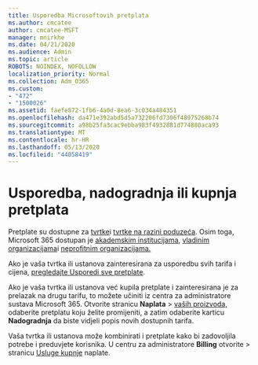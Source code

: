 ```yaml
---
title: Usporedba Microsoftovih pretplata
ms.author: cmcatee
author: cmcatee-MSFT
manager: mnirkhe
ms.date: 04/21/2020
ms.audience: Admin
ms.topic: article
ROBOTS: NOINDEX, NOFOLLOW
localization_priority: Normal
ms.collection: Adm_O365
ms.custom:
- "472"
- "1500026"
ms.assetid: faefe872-1fb6-4a0d-8ea6-3c034a484351
ms.openlocfilehash: da471e392abd5d5a732206fd7306f48975268b74
ms.sourcegitcommit: a98b25fa3cac9ebba983f4932881d774880aca93
ms.translationtype: MT
ms.contentlocale: hr-HR
ms.lasthandoff: 05/13/2020
ms.locfileid: "44058419"
---
```

# <a name="compare-upgrade-or-purchase-subscriptions"></a>Usporedba, nadogradnja ili kupnja pretplata
  
Pretplate su dostupne za [tvrtke](https://products.office.com/compare-all-microsoft-office-products?tab=2)i [tvrtke na razini poduzeća](https://products.office.com/business/compare-more-office-365-for-business-plans). Osim toga, Microsoft 365 dostupan je [akademskim institucijama](https://products.office.com/academic/compare-office-365-education-plans), [vladinim organizacijama](https://products.office.com/government/compare-office-365-government-plans)i [neprofitnim organizacijama.](https://products.office.com/nonprofit/office-365-nonprofit-plans-and-pricing?tab=1)
  
Ako je vaša tvrtka ili ustanova zainteresirana za usporedbu svih tarifa i cijena, [pregledajte Usporedi sve pretplate](https://products.office.com/business/compare-more-office-365-for-business-plans).
  
Ako je vaša tvrtka ili ustanova već kupila pretplate i zainteresirana je za prelazak na drugu tarifu, to možete učiniti iz centra za administratore sustava Microsoft 365. Otvorite stranicu **Naplata** \> [vaših proizvoda,](https://go.microsoft.com/fwlink/p/?linkid=842054) odaberite pretplatu koju želite promijeniti, a zatim odaberite karticu **Nadogradnja** da biste vidjeli popis novih dostupnih tarifa.
  
Vaša tvrtka ili ustanova može kombinirati i pretplate kako bi zadovoljila potrebe i preduvjete korisnika. U centru za administratore **Billing** otvorite \> stranicu [Usluge kupnje](https://go.microsoft.com/fwlink/p/?linkid=868433) naplate.